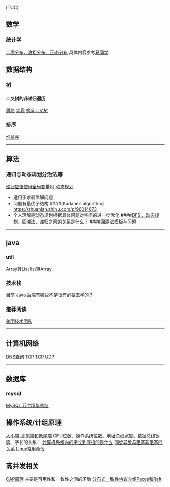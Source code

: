 [TOC] 

## 数学
### 统计学
[二项分布、泊松分布、正态分布](https://www.it610.com/article/1279872104946221056.htm)
具体内容参考[马同学](https://blog.csdn.net/ccnt_2012/article/details/81114920)


## 数据结构
### 树
#### 二叉树的非递归遍历
[思路](https://blog.csdn.net/z_ryan/article/details/80854233)
[实现](https://www.cnblogs.com/0ffff/p/11095250.html)
[构造二叉树](https://blog.csdn.net/qq_35733751/article/details/80970664)

### 排序
[堆排序](https://blog.csdn.net/qq_28063811/article/details/93034625)

---

## 算法
### 递归与动态规划分治法等

[递归应该使用全局变量吗](http://cn.voidcc.com/question/p-bmylvntc-kp.html)
[动态规划](https://blog.csdn.net/ailaojie/article/details/83014821)
- 适用于求最优解问题
- 问题有最优子结构
####[Kadane’s algorithm] https://zhuanlan.zhihu.com/p/96014673
- 个人理解是动态规划根据具体问题对空间的进一步优化
####[DFS 、动态规划、回溯法、递归之间的关系是什么？](https://www.zhihu.com/question/266403334)
####[回溯法模板与习题](https://zhuanlan.zhihu.com/p/112926891)

---

## java


### util
[Array转List](https://www.cnblogs.com/kangkaii/p/8427739.html)
[list转Array]()


### 技术栈
[目前 Java 后端有哪些不是很有必要去学的？](https://www.zhihu.com/question/305924723/answer/1092644344)


### 推荐阅读
[美团技术团队](https://tech.meituan.com/)

---


## 计算机网络
[DNS查询](https://www.cnblogs.com/qingdaofu/p/7399670.html)
[TCP](https://zhuanlan.zhihu.com/p/103000747)
[TCP UDP](https://zhuanlan.zhihu.com/p/108822858)


---

## 数据库

### mysql
[MySQL 万字精华总结](https://www.jianshu.com/p/c189439fb32e)


## 操作系统/计组原理
[大小端-高尾端和低尾端](https://www.cnblogs.com/isAndyWu/p/10788990.html)
CPU位数、操作系统位数、地址总线宽度、数据总线宽度、字长的关系：
[计算机系统内的字长到底指的是什么]()
[同步异步与阻塞非阻塞的关系](https://www.cnblogs.com/IT-CPC/p/10898871.html)
[Linux常用命令](https://blog.csdn.net/xindoo/article/details/85193744)

## 高并发相关
[CAP原理](http://www.ruanyifeng.com/blog/2018/07/cap.html)
主要是可用性和一致性之间的矛盾
[分布式一致性协议介绍Paxos和Raft](https://www.cnblogs.com/zhang-qc/p/8688258.html)  
